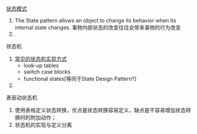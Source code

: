 [状态模式](https://sourcemaking.com/design_patterns/state)

1. The State pattern allows an object to change its behavior when its internal state changes. 事物内部状态的改变往往会带来事物的行为改变
2. 

状态机

1. [常见的状态机实现方式](http://www.conman.org/projects/essays/states.html)
   - look-up tables
   - switch case blocks
   - functional states[等同于State Design Pattern?]
2. 

表驱动状态机

1. 使用表格定义状态转换，优点是状态转换容易定义，缺点是不容易增加状态转换时的附加动作；
2. 状态机的实现与定义分离